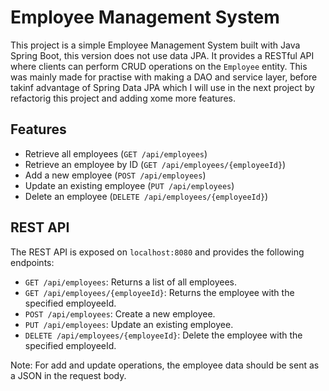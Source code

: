 
# Employee Management System
This project is a simple Employee Management System built with Java Spring Boot, this version does not use data JPA. It provides a RESTful API where clients can perform CRUD operations on the `Employee` entity.
This was mainly made for practise with making a DAO and service layer, before takinf advantage of Spring Data JPA which I will use in the next project by refactorig this project and adding xome more features.

## Features
- Retrieve all employees (`GET /api/employees`)
- Retrieve an employee by ID (`GET /api/employees/{employeeId}`)
- Add a new employee (`POST /api/employees`)
- Update an existing employee (`PUT /api/employees`)
- Delete an employee (`DELETE /api/employees/{employeeId}`)

## REST API
The REST API is exposed on `localhost:8080` and provides the following endpoints:

- `GET /api/employees`: Returns a list of all employees.
- `GET /api/employees/{employeeId}`: Returns the employee with the specified employeeId.
- `POST /api/employees`: Create a new employee.
- `PUT /api/employees`: Update an existing employee.
- `DELETE /api/employees/{employeeId}`: Delete the employee with the specified employeeId.

Note: For add and update operations, the employee data should be sent as a JSON in the request body.
